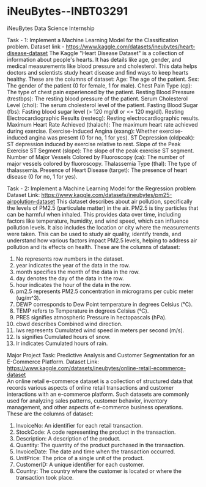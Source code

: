# iNeuBytes--INBT03291
iNeuBytes Data Science Internship

Task - 1: Implement a Machine Learning Model for the Classification problem.
Dataset link - https://www.kaggle.com/datasets/ineubytes/heart-disease-dataset
The Kaggle "Heart Disease Dataset" is a collection of information about people's hearts. It has details like age, gender, and medical measurements like blood pressure and cholesterol. This data helps doctors and scientists study heart disease and find ways to keep hearts healthy.
These are the columns of dataset:
Age: The age of the patient.
Sex: The gender of the patient (0 for female, 1 for male).
Chest Pain Type (cp): The type of chest pain experienced by the patient.
Resting Blood Pressure (trestbps): The resting blood pressure of the patient.
Serum Cholesterol Level (chol): The serum cholesterol level of the patient.
Fasting Blood Sugar (fbs): Fasting blood sugar level (> 120 mg/dl or <= 120 mg/dl).
Resting Electrocardiographic Results (restecg): Resting electrocardiographic results.
Maximum Heart Rate Achieved (thalach): The maximum heart rate achieved during exercise.
Exercise-Induced Angina (exang): Whether exercise-induced angina was present (0 for no, 1 for yes).
ST Depression (oldpeak): ST depression induced by exercise relative to rest.
Slope of the Peak Exercise ST Segment (slope): The slope of the peak exercise ST segment.
Number of Major Vessels Colored by Fluoroscopy (ca): The number of major vessels colored by fluoroscopy.
Thalassemia Type (thal): The type of thalassemia.
Presence of Heart Disease (target): The presence of heart disease (0 for no, 1 for yes).

Task - 2: Implement a Machine Learning Model for the Regression problem
Dataset Link: https://www.kaggle.com/datasets/ineubytes/pm25-airpolution-dataset
This dataset describes about air pollution, specifically the levels of PM2.5 (particulate matter) in the air. PM2.5 is tiny particles that can be harmful when inhaled. This provides data over time, including factors like temperature, humidity, and wind speed, which can influence pollution levels. It also includes the location or city where the measurements were taken. This can be used to study air quality, identify trends, and understand how various factors impact PM2.5 levels, helping to address air pollution and its effects on health.
These are the columns of dataset:
1.	No represents row numbers in the dataset.
2.	year indicates the year of the data in the row.
3.	month specifies the month of the data in the row.
4.	day denotes the day of the data in the row.
5.	hour indicates the hour of the data in the row.
6.	pm2.5 represents PM2.5 concentration in micrograms per cubic meter (ug/m^3).
7.	DEWP corresponds to Dew Point temperature in degrees Celsius (°C).
8.	TEMP refers to Temperature in degrees Celsius (°C).
9.	PRES signifies atmospheric Pressure in hectopascals (hPa).
10.	cbwd describes Combined wind direction.
11.	Iws represents Cumulated wind speed in meters per second (m/s).
12.	Is signifies Cumulated hours of snow.
13.	Ir indicates Cumulated hours of rain.

Major Project Task: Predictive Analysis and Customer Segmentation for an E-Commerce Platform.
Dataset Link: https://www.kaggle.com/datasets/ineubytes/online-retail-ecommerce-dataset   
An online retail e-commerce dataset is a collection of structured data that records various aspects of online retail transactions and customer interactions with an e-commerce platform. Such datasets are commonly used for analyzing sales patterns, customer behavior, inventory management, and other aspects of e-commerce business operations.
These are the columns of dataset:
1.	InvoiceNo: An identifier for each retail transaction.
2.	StockCode: A code representing the product in the transaction.
3.	Description: A description of the product.
4.	Quantity: The quantity of the product purchased in the transaction.
5.	InvoiceDate: The date and time when the transaction occurred.
6.	UnitPrice: The price of a single unit of the product.
7.	CustomerID: A unique identifier for each customer.
8.	Country: The country where the customer is located or where the transaction took place.
